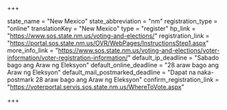 +++

state_name = "New Mexico"
state_abbreviation = "nm"
registration_type = "online"
translationKey = "New Mexico"
type = "register"
hp_link = "https://www.sos.state.nm.us/voting-and-elections/"
registration_link = "https://portal.sos.state.nm.us/OVR/WebPages/InstructionsStep1.aspx"
more_info_link = "https://www.sos.state.nm.us/voting-and-elections/voter-information/voter-registration-information/"
default_ip_deadline = "Sabado bago ang Araw ng Eleksyon"
default_online_deadline = "28 araw bago ang Araw ng Eleksyon"
default_mail_postmarked_deadline = "Dapat na naka-postmark  28 araw bago ang Araw ng Eleksyon"
confirm_registration_link = "https://voterportal.servis.sos.state.nm.us/WhereToVote.aspx"

+++